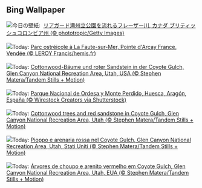 ## Bing Wallpaper
![](https://www.bing.com/th?id=OHR.FraserRiverBC_JA-JP3101600777_UHD.jpg&w=1000)今日の壁紙: &nbsp;[リアガード滝州立公園を流れるフレーザー川, カナダ ブリティッシュコロンビア州 (© phototropic/Getty Images)](https://www.bing.com/th?id=OHR.FraserRiverBC_JA-JP3101600777_UHD.jpg)
<br><br/>
![](https://www.bing.com/th?id=OHR.GastronomyDay_FR-FR7756533791_UHD.jpg&w=1000)Today: [Parc ostréicole à La Faute-sur-Mer, Pointe d'Arcay France, Vendée (© LEROY Francis/hemis.fr)](https://www.bing.com/th?id=OHR.GastronomyDay_FR-FR7756533791_UHD.jpg)
<br><br/>
![](https://www.bing.com/th?id=OHR.CottonwoodCanyon_DE-DE6400641102_UHD.jpg&w=1000)Today: [Cottonwood-Bäume und roter Sandstein in der Coyote Gulch, Glen Canyon National Recreation Area, Utah, USA (© Stephen Matera/Tandem Stills + Motion)](https://www.bing.com/th?id=OHR.CottonwoodCanyon_DE-DE6400641102_UHD.jpg)
<br><br/>
![](https://www.bing.com/th?id=OHR.EquinocioOtono_ES-ES3613916413_UHD.jpg&w=1000)Today: [Parque Nacional de Ordesa y Monte Perdido, Huesca, Aragón, España (© Wirestock Creators via Shutterstock)](https://www.bing.com/th?id=OHR.EquinocioOtono_ES-ES3613916413_UHD.jpg)
<br><br/>
![](https://www.bing.com/th?id=OHR.CottonwoodCanyon_EN-GB8971789490_UHD.jpg&w=1000)Today: [Cottonwood trees and red sandstone in Coyote Gulch, Glen Canyon National Recreation Area, Utah (© Stephen Matera/Tandem Stills + Motion)](https://www.bing.com/th?id=OHR.CottonwoodCanyon_EN-GB8971789490_UHD.jpg)
<br><br/>
![](https://www.bing.com/th?id=OHR.CottonwoodCanyon_IT-IT2280037969_UHD.jpg&w=1000)Today: [Pioppo e arenaria rossa nel Coyote Gulch, Glen Canyon National Recreation Area, Utah, Stati Uniti (© Stephen Matera/Tandem Stills + Motion)](https://www.bing.com/th?id=OHR.CottonwoodCanyon_IT-IT2280037969_UHD.jpg)
<br><br/>
![](https://www.bing.com/th?id=OHR.CottonwoodCanyon_PT-BR2979568032_UHD.jpg&w=1000)Today: [Árvores de choupo e arenito vermelho em Coyote Gulch, Glen Canyon National Recreation Area, Utah, EUA (© Stephen Matera/Tandem Stills + Motion)](https://www.bing.com/th?id=OHR.CottonwoodCanyon_PT-BR2979568032_UHD.jpg)
<br><br/>
